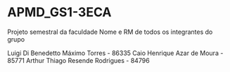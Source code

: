# APMD_GS1-3ECA
Projeto semestral da faculdade
Nome e RM de todos os integrantes do grupo

Luigi Di Benedetto Máximo Torres - 86335
Caio Henrique Azar de Moura - 85771
Arthur Thiago Resende Rodrigues - 84796

